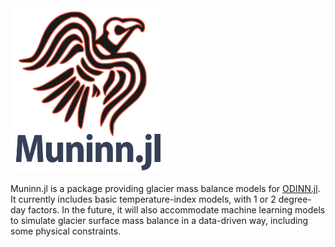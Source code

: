 <img src="https://github.com/JordiBolibar/Muninn.jl/blob/main/data/Muninn_logo-18.png" width="250">

Muninn.jl is a package providing glacier mass balance models for [ODINN.jl](https://github.com/ODINN-SciML/ODINN.jl). It currently includes basic temperature-index models, with 1 or 2 degree-day factors. In the future, it will also accommodate machine learning models to simulate glacier surface mass balance in a data-driven way, including some physical constraints. 
